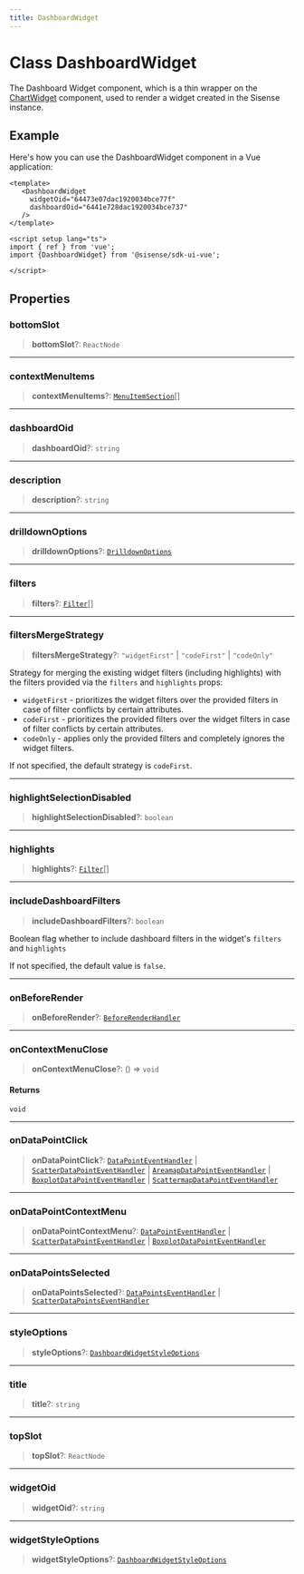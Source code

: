 ```yaml
---
title: DashboardWidget
---
```


# Class DashboardWidget

The Dashboard Widget component, which is a thin wrapper on the [ChartWidget](../chart-utilities/class.ChartWidget.md) component,
used to render a widget created in the Sisense instance.

## Example

Here's how you can use the DashboardWidget component in a Vue application:
```vue
<template>
   <DashboardWidget
     widgetOid="64473e07dac1920034bce77f"
     dashboardOid="6441e728dac1920034bce737"
   />
</template>

<script setup lang="ts">
import { ref } from 'vue';
import {DashboardWidget} from '@sisense/sdk-ui-vue';

</script>
```

## Properties

### bottomSlot

> **bottomSlot**?: `ReactNode`

***

### contextMenuItems

> **contextMenuItems**?: [`MenuItemSection`](../type-aliases/type-alias.MenuItemSection.md)[]

***

### dashboardOid

> **dashboardOid**?: `string`

***

### description

> **description**?: `string`

***

### drilldownOptions

> **drilldownOptions**?: [`DrilldownOptions`](../type-aliases/type-alias.DrilldownOptions.md)

***

### filters

> **filters**?: [`Filter`](../../sdk-data/interfaces/interface.Filter.md)[]

***

### filtersMergeStrategy

> **filtersMergeStrategy**?: `"widgetFirst"` \| `"codeFirst"` \| `"codeOnly"`

Strategy for merging the existing widget filters (including highlights) with the filters provided via the `filters` and `highlights` props:

- `widgetFirst` - prioritizes the widget filters over the provided filters in case of filter conflicts by certain attributes.
- `codeFirst` - prioritizes the provided filters over the widget filters in case of filter conflicts by certain attributes.
- `codeOnly` - applies only the provided filters and completely ignores the widget filters.

If not specified, the default strategy is `codeFirst`.

***

### highlightSelectionDisabled

> **highlightSelectionDisabled**?: `boolean`

***

### highlights

> **highlights**?: [`Filter`](../../sdk-data/interfaces/interface.Filter.md)[]

***

### includeDashboardFilters

> **includeDashboardFilters**?: `boolean`

Boolean flag whether to include dashboard filters in the widget's `filters` and `highlights`

If not specified, the default value is `false`.

***

### onBeforeRender

> **onBeforeRender**?: [`BeforeRenderHandler`](../type-aliases/type-alias.BeforeRenderHandler.md)

***

### onContextMenuClose

> **onContextMenuClose**?: () => `void`

#### Returns

`void`

***

### onDataPointClick

> **onDataPointClick**?: [`DataPointEventHandler`](../../sdk-ui/type-aliases/type-alias.DataPointEventHandler.md) \| [`ScatterDataPointEventHandler`](../../sdk-ui/type-aliases/type-alias.ScatterDataPointEventHandler.md) \| [`AreamapDataPointEventHandler`](../../sdk-ui/type-aliases/type-alias.AreamapDataPointEventHandler.md) \| [`BoxplotDataPointEventHandler`](../../sdk-ui/type-aliases/type-alias.BoxplotDataPointEventHandler.md) \| [`ScattermapDataPointEventHandler`](../../sdk-ui/type-aliases/type-alias.ScattermapDataPointEventHandler.md)

***

### onDataPointContextMenu

> **onDataPointContextMenu**?: [`DataPointEventHandler`](../../sdk-ui/type-aliases/type-alias.DataPointEventHandler.md) \| [`ScatterDataPointEventHandler`](../../sdk-ui/type-aliases/type-alias.ScatterDataPointEventHandler.md) \| [`BoxplotDataPointEventHandler`](../../sdk-ui/type-aliases/type-alias.BoxplotDataPointEventHandler.md)

***

### onDataPointsSelected

> **onDataPointsSelected**?: [`DataPointsEventHandler`](../../sdk-ui/type-aliases/type-alias.DataPointsEventHandler.md) \| [`ScatterDataPointsEventHandler`](../../sdk-ui/type-aliases/type-alias.ScatterDataPointsEventHandler.md)

***

### styleOptions

> **styleOptions**?: [`DashboardWidgetStyleOptions`](../interfaces/interface.DashboardWidgetStyleOptions.md)

***

### title

> **title**?: `string`

***

### topSlot

> **topSlot**?: `ReactNode`

***

### widgetOid

> **widgetOid**?: `string`

***

### widgetStyleOptions

> **widgetStyleOptions**?: [`DashboardWidgetStyleOptions`](../interfaces/interface.DashboardWidgetStyleOptions.md)
